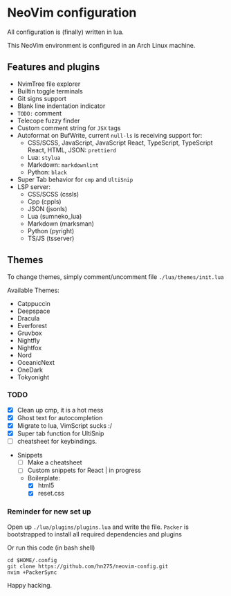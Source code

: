 # NeoVim configuration

All configuration is (finally) written in lua.

This NeoVim environment is configured in an Arch Linux machine.

## Features and plugins

- NvimTree file explorer
- Builtin toggle terminals
- Git signs support
- Blank line indentation indicator
- `TODO:` comment
- Telecope fuzzy finder
- Custom comment string for `JSX` tags
- Autoformat on BufWrite, current `null-ls` is receiving support for:
  - CSS/SCSS, JavaScript,
    JavaScript React,
    TypeScript,
    TypeScript React,
    HTML,
    JSON: `prettierd`
  - Lua: `stylua`
  - Markdown: `markdownlint`
  - Python: `black`
- Super Tab behavior for `cmp` and `UltiSnip`
- LSP server:
  - CSS/SCSS (cssls)
  - Cpp (cppls)
  - JSON (jsonls)
  - Lua (sumneko_lua)
  - Markdown (marksman)
  - Python (pyright)
  - TS/JS (tsserver)

## Themes

To change themes, simply comment/uncomment file `./lua/themes/init.lua`

Available Themes:

- Catppuccin
- Deepspace
- Dracula
- Everforest
- Gruvbox
- Nightfly
- Nightfox
- Nord
- OceanicNext
- OneDark
- Tokyonight

### TODO

- [x] Clean up cmp, it is a hot mess
- [x] Ghost text for autocompletion
- [x] Migrate to lua, VimScript sucks :/
- [x] Super tab function for UltiSnip
- [ ] cheatsheet for keybindings.
- Snippets
  - [ ] Make a cheatsheet
  - [ ] Custom snippets for React | in progress
  - Boilerplate:
    - [x] html5
    - [x] reset.css

### Reminder for new set up

Open up `./lua/plugins/plugins.lua` and write the file. `Packer` is
bootstrapped to install all required dependencies and plugins

Or run this code (in bash shell)

```Shell
cd $HOME/.config
git clone https://github.com/hn275/neovim-config.git
nvim +PackerSync
```

Happy hacking.
